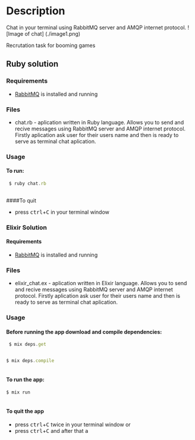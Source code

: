 # Description 

Chat in your terminal using RabbitMQ server and AMQP internet protocol.
![Image of chat]
(./image1.png)

Recrutation task for booming games

## Ruby solution

### Requirements
*    [RabbitMQ](https://www.rabbitmq.com/download.html) is installed and running 

### Files
* chat.rb - aplication written in Ruby language. Allows you to send and recive messages using RabbitMQ server and AMQP internet protocol. Firstly aplication ask user for their users name and then is ready to serve as terminal chat aplication.

### Usage
#### To run:
```js
 $ ruby chat.rb
     
 ```
####To quit
* press <kbd>ctrl</kbd>+<kbd>C</kbd> in your terminal window

### Elixir Solution

#### Requirements
*    [RabbitMQ](https://www.rabbitmq.com/download.html) is installed and running

### Files
* elixir_chat.ex -  aplication written in Elixir language. Allows you to send and recive messages using RabbitMQ server and AMQP internet protocol. Firstly aplication ask user for their users name and then is ready to serve as terminal chat aplication.


### Usage
#### Before running the app download and compile dependencies:
```js
 $ mix deps.get
     
  ```

  ```js
 $ mix deps.compile
      
  ```
#### To run the app:

  ```js
 $ mix run
      
  ```

#### To quit the app
* press <kbd>ctrl</kbd>+<kbd>C</kbd> twice in your terminal window
or
* press <kbd>ctrl</kbd>+<kbd>C</kbd> and after that <kbd>a</kbd> 